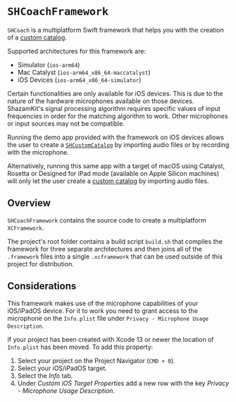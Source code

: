 # ``SHCoachFramework``

`SHCoach` is a multiplatform Swift framework that helps you with the creation of a [custom catalog](https://developer.apple.com/documentation/shazamkit/shcustomcatalog).

Supported architectures for this framework are:

* Simulator (`ios-arm64`)
* Mac Catalyst (`ios-arm64_x86_64-maccatalyst`)
* iOS Devices (`ios-arm64_x86_64-simulator`)

Certain functionalities are only available for iOS devices. This is due to the nature of the hardware microphones available on those devices. ShazamKit's signal processing algorithm requires specific values of input frequencies in order for the matching algorithm to work. Other microphones or input sources may not be compatible.

Running the demo app provided with the framework on iOS devices allows the user to create a [`SHCustomCatalog`](https://developer.apple.com/documentation/shazamkit/shcustomcatalog) by importing audio files or by recording with the microphone.

Alternatively, running this same app with a target of macOS using Catalyst, Rosetta or Designed for iPad mode (available on Apple Silicon machines) will only let the user create a [custom catalog](https://developer.apple.com/documentation/shazamkit/shcustomcatalog) by importing audio files.

## Overview


`SHCoachFramework` contains the source code to create a multiplatform `XCFramework`.

The project's root folder contains a build script `build.sh` that compiles the framework for three separate architectures and then joins all of the `.framework` files into a single `.xcframework` that can be used outside of this project for distribution.


## Considerations

This framework makes use of the microphone capabilities of your iOS/iPadOS device. For it to work you need to grant access to the microphone on the `Info.plist` file under `Privacy - Microphone Usage Description`.

If your project has been created with Xcode 13 or newer the location of `Info.plist` has been moved. To add this property:

1. Select your project on the Project Navigator (`CMD + 0`).
2. Select your iOS/iPadOS target.
3. Select the *Info* tab.
4. Under *Custom iOS Target Properties* add a new row with the key *Privacy - Microphone Usage Description*.

